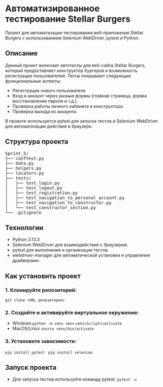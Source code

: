 # Автоматизированное тестирование Stellar Burgers

Проект для автоматизации тестирования веб-приложения Stellar Burgers с использованием Selenium WebDriver, pytest и Python.

## Описание

Данный проект включает автотесты для веб-сайта Stellar Burgers, который предоставляет конструктор бургеров и возможность регистрации пользователей. Тесты покрывают следующие функциональные аспекты:
- Регистрация нового пользователя.
- Вход в аккаунт через разные формы (главная страница, форма восстановления пароля и т.д.).
- Проверка работы личного кабинета и конструктора.
- Проверка выхода из аккаунта.

В проекте используется pytest для запуска тестов и Selenium WebDriver для автоматизации действий в браузере.

## Структура проекта

<pre>Sprint_5/
├── conftest.py
├── data.py                   
├── helpers.py                
├── locators.py                
├── tests/                     
│   ├── test_login.py   
│   ├── test_logout.py
│   ├── test_registration.py 
│   ├── test_navigation_to_personal_account.py 
│   ├── test_navigation_to_constructor.py
│   └── test_constructor_section.py    
└── .gitignore</pre>

## Технологии

- Python 3.13.3
- Selenium WebDriver для взаимодействия с браузером.
- pytest для выполнения и организации тестов.
- webdriver-manager для автоматической установки и управления драйверами.

## Как установить проект

### 1. Клонируйте репозиторий:
```git clone <URL репозитория>```
### 2. Создайте и активируйте виртуальное окружение:
- Windows
```python -m venv venv```
```venv\Scripts\activate```
- MacOS/Linux
```source venv/bin/activate```
### 3. Установите зависимости:
   ```pip install pytest ```
   ```pip install selenium```

## Запуск проекта

- Для запуска тестов используйте команду pytest:
```pytest -v```